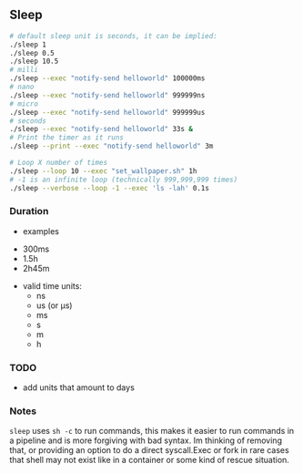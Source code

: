## Sleep

```sh
# default sleep unit is seconds, it can be implied:
./sleep 1
./sleep 0.5
./sleep 10.5
# milli
./sleep --exec "notify-send helloworld" 100000ms
# nano
./sleep --exec "notify-send helloworld" 999999ns
# micro
./sleep --exec "notify-send helloworld" 999999us
# seconds
./sleep --exec "notify-send helloworld" 33s &
# Print the timer as it runs
./sleep --print --exec "notify-send helloworld" 3m

# Loop X number of times
./sleep --loop 10 --exec "set_wallpaper.sh" 1h
# -1 is an infinite loop (technically 999,999,999 times)
./sleep --verbose --loop -1 --exec 'ls -lah' 0.1s
```

### Duration
- examples
* 300ms
* 1.5h
* 2h45m

- valid time units:
  - ns
  - us (or μs)
  - ms
  - s
  - m
  - h

### TODO
- add units that amount to days

### Notes
`sleep` uses `sh -c` to run commands, this makes it easier to run commands in a pipeline and is more forgiving with bad syntax.
Im thinking of removing that, or providing an option to do a direct syscall.Exec or fork in rare cases that shell may not exist
like in a container or some kind of rescue situation.
